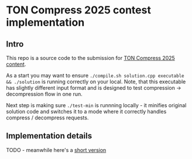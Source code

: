 # TON Compress 2025 contest implementation

## Intro

This repo is a source code to the submission for [TON Compress 2025 content](https://codeforces.com/blog/entry/137533).

As a start you may want to ensure `./compile.sh solution.cpp executable && ./solution` is running correctly on your local. Note, that this executable has slightly different input format and is designed to test compression -> decompression flow in one run.

Next step is making sure `./test-min` is runnning locally - it minifies original solution code and switches it to a mode where it correctly handles compress / decompress requests.

## Implementation details

TODO - meanwhile here's a [short version](https://codeforces.com/blog/entry/137533?#comment-1237834)
